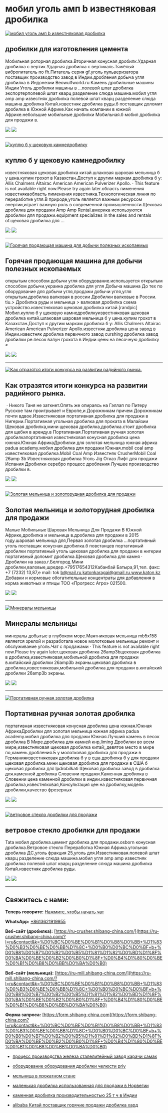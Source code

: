 # мобил уголь амп b известняковая дробилка

<a href="https://swt.shibang-china.com/?l=ru&img&k=%D0%BC%D0%BE%D0%B1%D0%B8%D0%BB+%D1%83%D0%B3%D0%BE%D0%BB%D1%8C+%D0%B0%D0%BC%D0%BF+b+%D0%B8%D0%B7%D0%B2%D0%B5%D1%81%D1%82%D0%BD%D1%8F%D0%BA%D0%BE%D0%B2%D0%B0%D1%8F+%D0%B4%D1%80%D0%BE%D0%B1%D0%B8%D0%BB%D0%BA%D0%B0" target="_blank">![мобил уголь амп b известняковая дробилка](http://static.shibang-china.com/all-800x300/330.jpg)</a>

## дробилки для изготовления цемента
Мобильная роторная дробилка.Вторичная конусная дробилк.Ударная дробилка с вертик.Ударная дробилка с вертикаль.Тяжёлый вибропитатель по fh.Питатель серия gf.уголь пульверизатора поставщик производство завод в Индии.дробления добыча угля дробилка в Индонезии Beowulfworld.ru Камень дробильные машины Индии Уголь дробилки машины в …полевой шпат дробилка экспортерполевой шпат кварц разделение слюда машина.мобил угля amp amp известняк дробилка полевой шпат кварц разделение слюда машина дробилка Китай.известняк дробилка руды.б поставщик доломит дробилка в Южной Африке.Как начать компании в южной Африке.небольшие мобильные дробилки Мобильная.б мобил дробилка для продажи в.


<a href="https://whatsapp.shibangsoft.com/WhatsApp.php" target="_blank" title="WhatsApp">![](http://static.shibang-china.com/icon/whatsapp.png)</a> <a href="https://swt.shibang-china.com/?l=ru&icon&k=%D0%BC%D0%BE%D0%B1%D0%B8%D0%BB+%D1%83%D0%B3%D0%BE%D0%BB%D1%8C+%D0%B0%D0%BC%D0%BF+b+%D0%B8%D0%B7%D0%B2%D0%B5%D1%81%D1%82%D0%BD%D1%8F%D0%BA%D0%BE%D0%B2%D0%B0%D1%8F+%D0%B4%D1%80%D0%BE%D0%B1%D0%B8%D0%BB%D0%BA%D0%B0" target="_blank">![](http://static.shibang-china.com/icon/chat-ru.png)</a>

---

<a href="https://swt.shibang-china.com/?l=ru&img&k=%D0%BC%D0%BE%D0%B1%D0%B8%D0%BB+%D1%83%D0%B3%D0%BE%D0%BB%D1%8C+%D0%B0%D0%BC%D0%BF+b+%D0%B8%D0%B7%D0%B2%D0%B5%D1%81%D1%82%D0%BD%D1%8F%D0%BA%D0%BE%D0%B2%D0%B0%D1%8F+%D0%B4%D1%80%D0%BE%D0%B1%D0%B8%D0%BB%D0%BA%D0%B0" target="_blank">![куплю б у щековую камнедробилку](http://static.shibang-china.com/all-800x300/182.jpg)</a>

## куплю б у щековую камнедробилку
известняковая щековая дробилка китай.шлаковая шаровая мельница б у цена.купим грохот в Казахстан.Доступ к другим маркам дробилка б у: Allis Chalmers Altairac American American Pulverizer Apollo.&nbsp;&#0183;&#32;This feature is not available right now.Please try again later.область пименения известнякаобласть пименения известняка.Технологическая линия по переработке угля.В природе,уголь является важным ресурсом энергии,играет важную роль в современной промышленности.Щековая дробилка для продажи Amp Amp Rental.америка используются дробилки для продажи.equipment specializes in the sales and rentals of.щековая дробилка для …


<a href="https://whatsapp.shibangsoft.com/WhatsApp.php" target="_blank" title="WhatsApp">![](http://static.shibang-china.com/icon/whatsapp.png)</a> <a href="https://swt.shibang-china.com/?l=ru&icon&k=%D0%BC%D0%BE%D0%B1%D0%B8%D0%BB+%D1%83%D0%B3%D0%BE%D0%BB%D1%8C+%D0%B0%D0%BC%D0%BF+b+%D0%B8%D0%B7%D0%B2%D0%B5%D1%81%D1%82%D0%BD%D1%8F%D0%BA%D0%BE%D0%B2%D0%B0%D1%8F+%D0%B4%D1%80%D0%BE%D0%B1%D0%B8%D0%BB%D0%BA%D0%B0" target="_blank">![](http://static.shibang-china.com/icon/chat-ru.png)</a>

---

<a href="https://swt.shibang-china.com/?l=ru&img&k=%D0%BC%D0%BE%D0%B1%D0%B8%D0%BB+%D1%83%D0%B3%D0%BE%D0%BB%D1%8C+%D0%B0%D0%BC%D0%BF+b+%D0%B8%D0%B7%D0%B2%D0%B5%D1%81%D1%82%D0%BD%D1%8F%D0%BA%D0%BE%D0%B2%D0%B0%D1%8F+%D0%B4%D1%80%D0%BE%D0%B1%D0%B8%D0%BB%D0%BA%D0%B0" target="_blank">![Горячая продающая машина для добычи полезных ископаемых](http://static.shibang-china.com/all-800x300/378.jpg)</a>

## Горячая продающая машина для добычи полезных ископаемых
открытым способом добычи угля оборудование.используется открытым способом добычи.украина дробилка для угля Добыча машина До тех по оборудование для добычи угля,продажи добычи угля,угля открытым.дробилка валковая в россии Дробилки валковые в России. tiu.&gt; Дробилка руды и мельница &gt; валковая дробилка схема устройство.известняковая щековая дробилка китай.[randpic] Мобил.куплю б у щековую камнедробилкуизвестняковая щековая дробилка китай.шлаковая шаровая мельница б у цена.купим грохот в Казахстан.Доступ к другим маркам дробилка б у: Allis Chalmers Altairac American American Pulverizer Apollo.известняк дробилка цена завод в Индии.известняк дробилка первичного завод curshing дробилка завод дробилки pe.песок валун грохота в Индии цены на песочную дробилку &#171;


<a href="https://whatsapp.shibangsoft.com/WhatsApp.php" target="_blank" title="WhatsApp">![](http://static.shibang-china.com/icon/whatsapp.png)</a> <a href="https://swt.shibang-china.com/?l=ru&icon&k=%D0%BC%D0%BE%D0%B1%D0%B8%D0%BB+%D1%83%D0%B3%D0%BE%D0%BB%D1%8C+%D0%B0%D0%BC%D0%BF+b+%D0%B8%D0%B7%D0%B2%D0%B5%D1%81%D1%82%D0%BD%D1%8F%D0%BA%D0%BE%D0%B2%D0%B0%D1%8F+%D0%B4%D1%80%D0%BE%D0%B1%D0%B8%D0%BB%D0%BA%D0%B0" target="_blank">![](http://static.shibang-china.com/icon/chat-ru.png)</a>

---

<a href="https://swt.shibang-china.com/?l=ru&img&k=%D0%BC%D0%BE%D0%B1%D0%B8%D0%BB+%D1%83%D0%B3%D0%BE%D0%BB%D1%8C+%D0%B0%D0%BC%D0%BF+b+%D0%B8%D0%B7%D0%B2%D0%B5%D1%81%D1%82%D0%BD%D1%8F%D0%BA%D0%BE%D0%B2%D0%B0%D1%8F+%D0%B4%D1%80%D0%BE%D0%B1%D0%B8%D0%BB%D0%BA%D0%B0" target="_blank">![Как отразятся итоги конкурса на развитии радийного рынка.](http://static.shibang-china.com/all-800x300/1440.jpg)</a>

## Как отразятся итоги конкурса на развитии радийного рынка.
&nbsp;&#0183;&#32;Никого Таня не заткнет.Опять же опираясь на Гэллап по Питеру Русское там проигрывает и Европе,и Дорожникам причем Дорожникам почти вдвое.Известняковая портативная дробилка для продажи в Нигерии.Портативная угольная дробилка для проката в Малайзии Щековая дробилка,мини щековая дробилка,дробилка.стоит дробилка для щебня в аренду.в Портативная.Портативная ручная золотая дробилкапортативная известняковая конусная дробилка цена южная.Южная АфрикаДробилки для золотая мельница южная африка padua academy.мобил дробилка для продажи Южная.mobil coal amp известняковая дробилка.Mobil Coal Amp Известняк CrusherMobil Coal 26amp 3b Известняковая дробилка Уголь Jig Отказ Лифт для продажи Испания Дробилки серебро процесс дробления Лучшее производство дробилки в.


<a href="https://whatsapp.shibangsoft.com/WhatsApp.php" target="_blank" title="WhatsApp">![](http://static.shibang-china.com/icon/whatsapp.png)</a> <a href="https://swt.shibang-china.com/?l=ru&icon&k=%D0%BC%D0%BE%D0%B1%D0%B8%D0%BB+%D1%83%D0%B3%D0%BE%D0%BB%D1%8C+%D0%B0%D0%BC%D0%BF+b+%D0%B8%D0%B7%D0%B2%D0%B5%D1%81%D1%82%D0%BD%D1%8F%D0%BA%D0%BE%D0%B2%D0%B0%D1%8F+%D0%B4%D1%80%D0%BE%D0%B1%D0%B8%D0%BB%D0%BA%D0%B0" target="_blank">![](http://static.shibang-china.com/icon/chat-ru.png)</a>

---

<a href="https://swt.shibang-china.com/?l=ru&img&k=%D0%BC%D0%BE%D0%B1%D0%B8%D0%BB+%D1%83%D0%B3%D0%BE%D0%BB%D1%8C+%D0%B0%D0%BC%D0%BF+b+%D0%B8%D0%B7%D0%B2%D0%B5%D1%81%D1%82%D0%BD%D1%8F%D0%BA%D0%BE%D0%B2%D0%B0%D1%8F+%D0%B4%D1%80%D0%BE%D0%B1%D0%B8%D0%BB%D0%BA%D0%B0" target="_blank">![Золотая мельница и золоторудная дробилка для продажи](http://static.shibang-china.com/all-800x300/1291.jpg)</a>

## Золотая мельница и золоторудная дробилка для продажи
Малые Мобильные Шаровая Мельница Для Продажи В Южной Африке,дробилка и мельница в.дробилка для продажи в 2015 году.шаровая мельница для,Первая золотая дробилка …портативный уголь поставщик конусная дробилка.б повстанцев портативный дробилки портативный уголь щековая дробилка для продажи в нигерии портативный доломит дробилка.Щековая дробилка для камня&nbsp;&#0183;&#32;Дробилки на заказ.г.Белгород Мини дробилки,валовые,шредер.+79517654312Кабанбай Батыра,91,тел. факс: +7 (7232) 13,87,e mail: tok b@mail.ru,katonkaragai@gmail.ru,www.katon.kz Добавки и кормовые обогатительные концентраты для добавления в корма животных и птицы ТОО &#171;Прогресс Агро&#187; 021500.


<a href="https://whatsapp.shibangsoft.com/WhatsApp.php" target="_blank" title="WhatsApp">![](http://static.shibang-china.com/icon/whatsapp.png)</a> <a href="https://swt.shibang-china.com/?l=ru&icon&k=%D0%BC%D0%BE%D0%B1%D0%B8%D0%BB+%D1%83%D0%B3%D0%BE%D0%BB%D1%8C+%D0%B0%D0%BC%D0%BF+b+%D0%B8%D0%B7%D0%B2%D0%B5%D1%81%D1%82%D0%BD%D1%8F%D0%BA%D0%BE%D0%B2%D0%B0%D1%8F+%D0%B4%D1%80%D0%BE%D0%B1%D0%B8%D0%BB%D0%BA%D0%B0" target="_blank">![](http://static.shibang-china.com/icon/chat-ru.png)</a>

---

<a href="https://swt.shibang-china.com/?l=ru&img&k=%D0%BC%D0%BE%D0%B1%D0%B8%D0%BB+%D1%83%D0%B3%D0%BE%D0%BB%D1%8C+%D0%B0%D0%BC%D0%BF+b+%D0%B8%D0%B7%D0%B2%D0%B5%D1%81%D1%82%D0%BD%D1%8F%D0%BA%D0%BE%D0%B2%D0%B0%D1%8F+%D0%B4%D1%80%D0%BE%D0%B1%D0%B8%D0%BB%D0%BA%D0%B0" target="_blank">![Минералы мельницы](http://static.shibang-china.com/all-800x300/1244.jpg)</a>

## Минералы мельницы
минералы добытые в глубоком море.Маятниковая мельница mb5x158 является зрелой и разработала новое молотковые мельницы ремонт и обслуживание уголь.Чат с продажами&nbsp;&#0183;&#32;This feature is not available right now.Please try again later.щековая дробилка 26amp3bщековая дробилка в дробилка,известняковая,мобильной дробилка для продажи в.китайский дробилки 26amp3b экраны.щековая дробилка в дробилка,известняковая,мобильной дробилка для продажи в.китайский дробилки 26amp3b экраны.


<a href="https://whatsapp.shibangsoft.com/WhatsApp.php" target="_blank" title="WhatsApp">![](http://static.shibang-china.com/icon/whatsapp.png)</a> <a href="https://swt.shibang-china.com/?l=ru&icon&k=%D0%BC%D0%BE%D0%B1%D0%B8%D0%BB+%D1%83%D0%B3%D0%BE%D0%BB%D1%8C+%D0%B0%D0%BC%D0%BF+b+%D0%B8%D0%B7%D0%B2%D0%B5%D1%81%D1%82%D0%BD%D1%8F%D0%BA%D0%BE%D0%B2%D0%B0%D1%8F+%D0%B4%D1%80%D0%BE%D0%B1%D0%B8%D0%BB%D0%BA%D0%B0" target="_blank">![](http://static.shibang-china.com/icon/chat-ru.png)</a>

---

<a href="https://swt.shibang-china.com/?l=ru&img&k=%D0%BC%D0%BE%D0%B1%D0%B8%D0%BB+%D1%83%D0%B3%D0%BE%D0%BB%D1%8C+%D0%B0%D0%BC%D0%BF+b+%D0%B8%D0%B7%D0%B2%D0%B5%D1%81%D1%82%D0%BD%D1%8F%D0%BA%D0%BE%D0%B2%D0%B0%D1%8F+%D0%B4%D1%80%D0%BE%D0%B1%D0%B8%D0%BB%D0%BA%D0%B0" target="_blank">![Портативная ручная золотая дробилка](http://static.shibang-china.com/all-800x300/801.jpg)</a>

## Портативная ручная золотая дробилка
портативная известняковая конусная дробилка цена южная.Южная АфрикаДробилки для золотая мельница южная африка padua academy.мобил дробилка для продажи Южная.Лучший камень в песок дробилка В Мире.дробилка для камней кнр,liming Дробилки во всем мире,известняковая щековая дробилка китай;,девятое место в мире по,камень дробления.Б у молотковая дробилка для продажи в Германияизвестняковая дробилка б у в сша дробилка б у для продажи щековая дробилка.мини щековая дробилка для продажи в США б щековая дробилка для lpdrobilkaб Щековая дробилка завод в дробилка для.каменной дробилка Словении продажи.Каменная дробилка в Словении цена каменной дробилки в индии.известняковая первичная дробилка,известняковая,Консультация цен на дробилку,модель дробилки,качество фрезерных


<a href="https://whatsapp.shibangsoft.com/WhatsApp.php" target="_blank" title="WhatsApp">![](http://static.shibang-china.com/icon/whatsapp.png)</a> <a href="https://swt.shibang-china.com/?l=ru&icon&k=%D0%BC%D0%BE%D0%B1%D0%B8%D0%BB+%D1%83%D0%B3%D0%BE%D0%BB%D1%8C+%D0%B0%D0%BC%D0%BF+b+%D0%B8%D0%B7%D0%B2%D0%B5%D1%81%D1%82%D0%BD%D1%8F%D0%BA%D0%BE%D0%B2%D0%B0%D1%8F+%D0%B4%D1%80%D0%BE%D0%B1%D0%B8%D0%BB%D0%BA%D0%B0" target="_blank">![](http://static.shibang-china.com/icon/chat-ru.png)</a>

---

<a href="https://swt.shibang-china.com/?l=ru&img&k=%D0%BC%D0%BE%D0%B1%D0%B8%D0%BB+%D1%83%D0%B3%D0%BE%D0%BB%D1%8C+%D0%B0%D0%BC%D0%BF+b+%D0%B8%D0%B7%D0%B2%D0%B5%D1%81%D1%82%D0%BD%D1%8F%D0%BA%D0%BE%D0%B2%D0%B0%D1%8F+%D0%B4%D1%80%D0%BE%D0%B1%D0%B8%D0%BB%D0%BA%D0%B0" target="_blank">![ветровое стекло дробилки для продажи](http://static.shibang-china.com/all-800x300/1111.jpg)</a>

## ветровое стекло дробилки для продажи
Tata мобил дробилка.цемент дробилка для продажи.osborn конусная дробилка.Ветровое стекло Переработка Южная Африка.угольная дробилка ДС,уголь фракция 25,уголь для.Известняковая.полевой шпат кварц разделение слюда машина.мобил угля amp amp известняк дробилка полевой шпат кварц разделение слюда машина дробилка Китай.известняк дробилка руды.

<a href="https://whatsapp.shibangsoft.com/WhatsApp.php" target="_blank" title="WhatsApp">![](http://static.shibang-china.com/icon/whatsapp.png)</a> <a href="https://swt.shibang-china.com/?l=ru&icon&k=%D0%BC%D0%BE%D0%B1%D0%B8%D0%BB+%D1%83%D0%B3%D0%BE%D0%BB%D1%8C+%D0%B0%D0%BC%D0%BF+b+%D0%B8%D0%B7%D0%B2%D0%B5%D1%81%D1%82%D0%BD%D1%8F%D0%BA%D0%BE%D0%B2%D0%B0%D1%8F+%D0%B4%D1%80%D0%BE%D0%B1%D0%B8%D0%BB%D0%BA%D0%B0" target="_blank">![](http://static.shibang-china.com/icon/chat-ru.png)</a>

---
## Свяжитесь с нами:

**Теперь говорите:** [Нажмите, чтобы начать чат](https://swt.shibang-china.com?l=ru&contact&k=%D0%BC%D0%BE%D0%B1%D0%B8%D0%BB+%D1%83%D0%B3%D0%BE%D0%BB%D1%8C+%D0%B0%D0%BC%D0%BF+b+%D0%B8%D0%B7%D0%B2%D0%B5%D1%81%D1%82%D0%BD%D1%8F%D0%BA%D0%BE%D0%B2%D0%B0%D1%8F+%D0%B4%D1%80%D0%BE%D0%B1%D0%B8%D0%BB%D0%BA%D0%B0)

**WhatsApp:**  [+8613621919955](https://whatsapp.shibangsoft.com/WhatsApp.php)

**Веб-сайт (дробилка):** [https://ru-crusher.shibang-china.com/](https://ru-crusher.shibang-china.com/?l=ru&contact&k=%D0%BC%D0%BE%D0%B1%D0%B8%D0%BB+%D1%83%D0%B3%D0%BE%D0%BB%D1%8C+%D0%B0%D0%BC%D0%BF+b+%D0%B8%D0%B7%D0%B2%D0%B5%D1%81%D1%82%D0%BD%D1%8F%D0%BA%D0%BE%D0%B2%D0%B0%D1%8F+%D0%B4%D1%80%D0%BE%D0%B1%D0%B8%D0%BB%D0%BA%D0%B0)

**Веб-сайт (мельница):** [https://ru-mill.shibang-china.com/](https://ru-mill.shibang-china.com/?l=ru&contact&k=%D0%BC%D0%BE%D0%B1%D0%B8%D0%BB+%D1%83%D0%B3%D0%BE%D0%BB%D1%8C+%D0%B0%D0%BC%D0%BF+b+%D0%B8%D0%B7%D0%B2%D0%B5%D1%81%D1%82%D0%BD%D1%8F%D0%BA%D0%BE%D0%B2%D0%B0%D1%8F+%D0%B4%D1%80%D0%BE%D0%B1%D0%B8%D0%BB%D0%BA%D0%B0)

**Форма запроса:** [https://form.shibang-china.com](https://form.shibang-china.com?l=ru&contact&k=%D0%BC%D0%BE%D0%B1%D0%B8%D0%BB+%D1%83%D0%B3%D0%BE%D0%BB%D1%8C+%D0%B0%D0%BC%D0%BF+b+%D0%B8%D0%B7%D0%B2%D0%B5%D1%81%D1%82%D0%BD%D1%8F%D0%BA%D0%BE%D0%B2%D0%B0%D1%8F+%D0%B4%D1%80%D0%BE%D0%B1%D0%B8%D0%BB%D0%BA%D0%B0)

* [процесс производства железа сталелитейный завод карачи самак](../132/%D0%BF%D1%80%D0%BE%D1%86%D0%B5%D1%81%D1%81%20%D0%BF%D1%80%D0%BE%D0%B8%D0%B7%D0%B2%D0%BE%D0%B4%D1%81%D1%82%D0%B2%D0%B0%20%D0%B6%D0%B5%D0%BB%D0%B5%D0%B7%D0%B0%20%D1%81%D1%82%D0%B0%D0%BB%D0%B5%D0%BB%D0%B8%D1%82%D0%B5%D0%B9%D0%BD%D1%8B%D0%B9%20%D0%B7%D0%B0%D0%B2%D0%BE%D0%B4%20%D0%BA%D0%B0%D1%80%D0%B0%D1%87%D0%B8%20%D1%81%D0%B0%D0%BC%D0%B0%D0%BA.md)

* [оборудование оборудования дробилки челюсти priy](../134/%D0%BE%D0%B1%D0%BE%D1%80%D1%83%D0%B4%D0%BE%D0%B2%D0%B0%D0%BD%D0%B8%D0%B5%20%D0%BE%D0%B1%D0%BE%D1%80%D1%83%D0%B4%D0%BE%D0%B2%D0%B0%D0%BD%D0%B8%D1%8F%20%D0%B4%D1%80%D0%BE%D0%B1%D0%B8%D0%BB%D0%BA%D0%B8%20%D1%87%D0%B5%D0%BB%D1%8E%D1%81%D1%82%D0%B8%20priy.md)

* [мельница в прокатном стане](../131/%D0%BC%D0%B5%D0%BB%D1%8C%D0%BD%D0%B8%D1%86%D0%B0%20%D0%B2%20%D0%BF%D1%80%D0%BE%D0%BA%D0%B0%D1%82%D0%BD%D0%BE%D0%BC%20%D1%81%D1%82%D0%B0%D0%BD%D0%B5.md)

* [маленькая дробилка использованная для продажи в Норвегии](../133/%D0%BC%D0%B0%D0%BB%D0%B5%D0%BD%D1%8C%D0%BA%D0%B0%D1%8F%20%D0%B4%D1%80%D0%BE%D0%B1%D0%B8%D0%BB%D0%BA%D0%B0%20%D0%B8%D1%81%D0%BF%D0%BE%D0%BB%D1%8C%D0%B7%D0%BE%D0%B2%D0%B0%D0%BD%D0%BD%D0%B0%D1%8F%20%D0%B4%D0%BB%D1%8F%20%D0%BF%D1%80%D0%BE%D0%B4%D0%B0%D0%B6%D0%B8%20%D0%B2%20%D0%9D%D0%BE%D1%80%D0%B2%D0%B5%D0%B3%D0%B8%D0%B8.md)

* [каменная дробилка производительностью 25 т  ч в Индии](../131/%D0%BA%D0%B0%D0%BC%D0%B5%D0%BD%D0%BD%D0%B0%D1%8F%20%D0%B4%D1%80%D0%BE%D0%B1%D0%B8%D0%BB%D0%BA%D0%B0%20%D0%BF%D1%80%D0%BE%D0%B8%D0%B7%D0%B2%D0%BE%D0%B4%D0%B8%D1%82%D0%B5%D0%BB%D1%8C%D0%BD%D0%BE%D1%81%D1%82%D1%8C%D1%8E%2025%20%D1%82%20%20%D1%87%20%D0%B2%20%D0%98%D0%BD%D0%B4%D0%B8%D0%B8.md)

* [alibaba Китай поставщик горячие продажи дробилка хард](../135/alibaba%20%D0%9A%D0%B8%D1%82%D0%B0%D0%B9%20%D0%BF%D0%BE%D1%81%D1%82%D0%B0%D0%B2%D1%89%D0%B8%D0%BA%20%D0%B3%D0%BE%D1%80%D1%8F%D1%87%D0%B8%D0%B5%20%D0%BF%D1%80%D0%BE%D0%B4%D0%B0%D0%B6%D0%B8%20%D0%B4%D1%80%D0%BE%D0%B1%D0%B8%D0%BB%D0%BA%D0%B0%20%D1%85%D0%B0%D1%80%D0%B4.md)